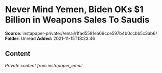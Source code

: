 # Never Mind Yemen, Biden OKs $1 Billion in Weapons Sales To Saudis

**Source:** instapaper-private://email/1fad5581ea69cce597b4b0ccbb5c3ab6/
**Folder:** Unread
**Added:** 2021-11-15T18:23:46




## Content
*Private content from instapaper_email*
